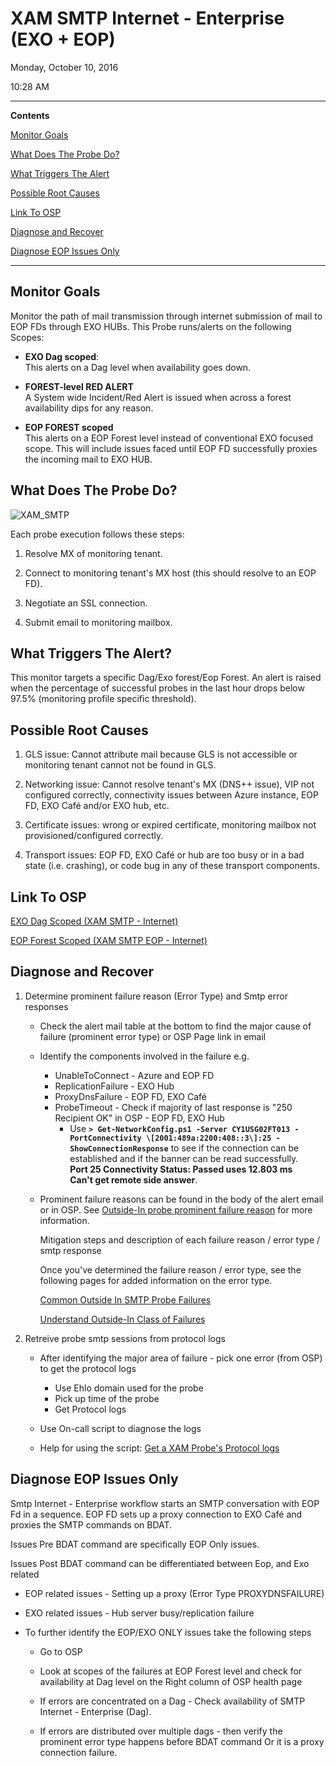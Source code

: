 # XAM SMTP Internet - Enterprise (EXO + EOP)

Monday, October 10, 2016

10:28 AM

------

**Contents**

[Monitor Goals](#monitor-goals)

[What Does The Probe Do?](#what-does-the-probe-do-?)

[What Triggers The Alert](#what-triggers-the-alert-?)

[Possible Root Causes](#possible-root-causes)

[Link To OSP](#link-to-osp)

[Diagnose and Recover](#diagnose-and-recover)

[Diagnose EOP Issues Only](#diagnose-eop-issues-only)

------

## Monitor Goals

Monitor the path of mail transmission through internet submission of mail to EOP FDs through EXO HUBs. This Probe runs/alerts on the following Scopes:

- **EXO Dag scoped**:  
  This alerts on a Dag level when availability goes down.

- **FOREST-level RED ALERT**  
  A System wide Incident/Red Alert is issued when across a forest availability dips for any reason.

- **EOP FOREST scoped**  
  This alerts on a EOP Forest level instead of conventional EXO focused scope. This will include issues faced until EOP FD successfully proxies the incoming mail to EXO HUB.

## What Does The Probe Do?

![XAM_SMTP](/Users/keshihua/Desktop/Microsoft-1st-Round-Interview/images/XAM_SMTP.png)

Each probe execution follows these steps:

1.  Resolve MX of monitoring tenant.

2.  Connect to monitoring tenant\'s MX host (this should resolve to an EOP FD).

3.  Negotiate an SSL connection.

4.  Submit email to monitoring mailbox.

## What Triggers The Alert?

This monitor targets a specific Dag/Exo forest/Eop Forest. An alert is raised when the percentage of successful probes in the last hour drops below 97.5% (monitoring profile specific threshold).

## Possible Root Causes

1.  GLS issue: Cannot attribute mail because GLS is not accessible or monitoring tenant cannot not be found in GLS.

2.  Networking issue: Cannot resolve tenant\'s MX (DNS++ issue), VIP not configured correctly, connectivity issues between Azure instance, EOP FD, EXO Café and/or EXO hub, etc.

3.  Certificate issues: wrong or expired certificate, monitoring mailbox not provisioned/configured correctly.

4.  Transport issues: EOP FD, EXO Café or hub are too busy or in a bad state (i.e. crashing), or code bug in any of these transport components.

## Link To OSP

[EXO Dag Scoped (XAM SMTP - Internet)](https://o365pulse.office.net/enterprisedashboard?probe=SMTP%20Internet%20-%20Enterprise&environment=Prod&scope=*.*.*>)

[EOP Forest Scoped (XAM SMTP EOP - Internet)](https://o365pulse.office.net/enterprisedashboard?probe=SMTP%20Internet%20-%20Enterprise%20EOP&environment=Prod&scope=*.*.*)

## Diagnose and Recover

1. Determine prominent failure reason (Error Type) and Smtp error responses

   - Check the alert mail table at the bottom to find the major cause of failure (prominent error type) or OSP Page link in email
   - Identify the components involved in the failure e.g.
     - UnableToConnect - Azure and EOP FD
     - ReplicationFailure - EXO Hub
     - ProxyDnsFailure - EOP FD, EXO Café
     - ProbeTimeout - Check if majority of last response is \"250 Recipient OK\" in OSP - EOP FD, EXO Hub
       - Use **`> Get-NetworkConfig.ps1 -Server CY1USG02FT013 -PortConnectivity \[2001:489a:2200:408::3\]:25 -ShowConnectionResponse`** to see if the connection can be established and if the banner can be read successfully.  
         **Port 25 Connectivity Status: Passed uses 12.803 ms  
         Can\'t get remote side answer**.

   - Prominent failure reasons can be found in the body of the alert email or in OSP. See [Outside-In probe prominent failure reason](onenote:https://msft.spoppe.com/collab/transportalerts/SiteAssets/Transport%20Alert%20Pulse%20Notebook/On-Call%20Notes.one#Outside-In%20probe%20prominent%20failure%20reason&section-id={C84CBF30-BD89-4D02-A63C-D66A3C8403E0}&page-id={215D26BD-9788-4816-8DE1-04294A12552C}&end) for more information.

     Mitigation steps and description of each failure reason / error type / smtp response

     Once you\'ve determined the failure reason / error type, see the following pages for added information on the error type.

     [Common Outside In SMTP Probe Failures](onenote:https://msft.spoppe.com/collab/transportalerts/SiteAssets/Transport%20Alert%20Pulse%20Notebook/E15%20Alert%20Playbook.one#Common%20Outside%20In%20SMTP%20Probe%20Failures&section-id={24B57828-2A06-42C5-99C0-37E103E281E0}&page-id={BA12E5C0-D8F3-49F8-ACB4-D55F08B53513}&end)

     [Understand Outside-In Class of Failures](onenote:https://msft.spoppe.com/collab/transportalerts/SiteAssets/Transport%20Alert%20Pulse%20Notebook/On-Call%20Notes.one#Understand%20Outside-In%20Class%20of%20Failures&section-id={C84CBF30-BD89-4D02-A63C-D66A3C8403E0}&page-id={080E02F8-A55A-4EAC-8701-C909A5D90CA4}&end)

2. Retreive probe smtp sessions from protocol logs

   - After identifying the major area of failure - pick one error (from OSP) to get the protocol logs
     - Use Ehlo domain used for the probe
     - Pick up time of the probe
     - Get Protocol logs

   - Use On-call script to diagnose the logs

   - Help for using the script: [Get a XAM Probe\'s Protocol logs](onenote:https://msft.spoppe.com/collab/transportalerts/SiteAssets/Transport%20Alert%20Pulse%20Notebook/On-Call%20Notes.one#Get%20a%20XAM%20Probe's%20Protocol%20logs&section-id={C84CBF30-BD89-4D02-A63C-D66A3C8403E0}&page-id={E7C6A793-74A3-42BB-94CA-D07C3FD96425}&end)

## Diagnose EOP Issues Only

Smtp Internet - Enterprise workflow starts an SMTP conversation with EOP Fd in a sequence. EOP FD sets up a proxy connection to EXO Café and proxies the SMTP commands on BDAT.

Issues Pre BDAT command are specifically EOP Only issues.

Issues Post BDAT command can be differentiated between Eop, and Exo related

-   EOP related issues - Setting up a proxy (Error Type PROXYDNSFAILURE)

-   EXO related issues - Hub server busy/replication failure

-   To further identify the EOP/EXO ONLY issues take the following steps

    -   Go to OSP

    -   Look at scopes of the failures at EOP Forest level and check for availability at Dag level on the Right column of OSP health page

    -   If errors are concentrated on a Dag - Check availability of SMTP Internet - Enterprise (Dag).

    -   If errors are distributed over multiple dags - then verify the prominent error type happens before BDAT command Or it is a proxy connection failure.

